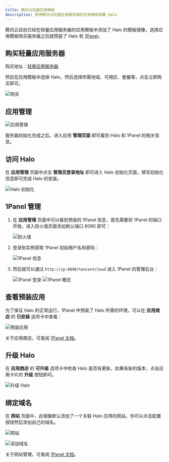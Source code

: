 ```yaml
---
title: 腾讯云轻量应用模板
description: 使用腾讯云轻量应用服务器的应用模板部署 Halo
---
```


腾讯云目前已经在轻量应用服务器的应用模板中添加了 Halo 的模板镜像，选择应用模板购买服务器之后就预装了 Halo 和 [1Panel](https://1panel.cn/)。

## 购买轻量应用服务器

购买地址：[轻量应用服务器](https://buy.cloud.tencent.com/lighthouse?blueprintType=APP_OS&blueprintOfficialId=lhbp-pjoqcja2&regionId=8&zone=ap-beijing-3&bundleId=bundle_starter_mc_med2_01&loginSet=AUTO&from=lh-console)

然后在应用模板中选择 Halo，然后选择所需地域、可用区、套餐等，点击立即购买即可。

![购买](/img/install/tencent-cloud-lighthouse/buy.png)

## 应用管理

![应用管理](/img/install/tencent-cloud-lighthouse/application.png)

服务器初始化完成之后，进入应用 **管理页面** 即可看到 Halo 和 1Panel 的相关信息。

## 访问 Halo

在 **应用管理** 页面中点击 **管理员登录地址** 即可进入 Halo 初始化页面，填写初始化信息即可完成 Halo 的安装。

![Halo 初始化](/img/install/tencent-cloud-lighthouse/halo-setup.png)

## 1Panel 管理

1. 在 **应用管理** 页面中可以看到预装的 1Panel 信息，首先需要将 1Panel 的端口开放，进入防火墙页面添加默认端口 8090 即可：

    ![防火墙](/img/install/tencent-cloud-lighthouse/firewall.png)
2. 登录到实例获取 1Panel 初始用户名和密码：

    ![1Panel 信息](/img/install/tencent-cloud-lighthouse/1panel-info.png)
3. 然后就可以通过 `http://ip:8090/tencentcloud` 进入 1Panel 的管理后台：

    ![1Panel 登录](/img/install/tencent-cloud-lighthouse/1panel-login.png)
    ![1Panel 概览](/img/install/tencent-cloud-lighthouse/1panel-overview.png)

## 查看预装应用

为了保证 Halo 的正常运行，1Panel 中预装了 Halo 所需的环境，可以在 **应用商店** 的 **已安装** 选项卡中查看：

![预装应用](/img/install/tencent-cloud-lighthouse/installed-apps.png)

关于应用商店，可查阅 [1Panel 文档](https://1panel.cn/docs/user_manual/appstore/appstore/)。

## 升级 Halo

在 **应用商店** 的 **可升级** 选项卡中检查 Halo 是否有更新，如果有新的版本，点击应用卡片的 **升级** 按钮即可。

![升级 Halo](/img/install/tencent-cloud-lighthouse/upgrade.png)

## 绑定域名

在 **网站** 页面中，此镜像默认添加了一个关联 Halo 应用的网站，你可以点击配置按钮然后添加自己的域名。

![网站](/img/install/tencent-cloud-lighthouse/websites.png)

![添加域名](/img/install/tencent-cloud-lighthouse/domain.png)

关于网站管理，可查阅 [1Panel 文档](https://1panel.cn/docs/user_manual/websites/websites/)。
